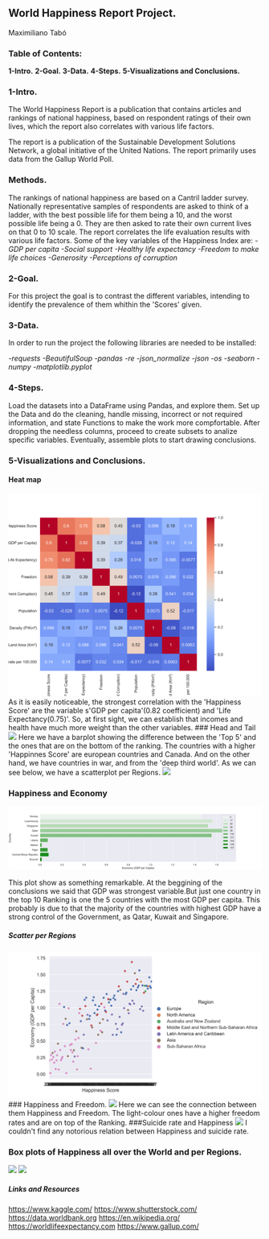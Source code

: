 
## World Happiness Report Project.
Maximiliano Tabó


### Table of Contents:
**1-Intro.**
**2-Goal.**
**3-Data.**
**4-Steps.**
**5-Visualizations and Conclusions.**



### 1-Intro.
The World Happiness Report is a publication that contains articles and rankings of national happiness, based on respondent ratings of their own lives, which the report also correlates with various life factors.

The report is a publication of the Sustainable Development Solutions Network, a global initiative of the United Nations. The report primarily uses data from the Gallup World Poll.

### Methods.
The rankings of national happiness are based on a Cantril ladder survey. Nationally representative samples of respondents are asked to think of a ladder, with the best possible life for them being a 10, and the worst possible life being a 0. They are then asked to rate their own current lives on that 0 to 10 scale. The report correlates the life evaluation results with various life factors.
Some of the key variables of the Happiness Index are:
*-GDP per capita*
*-Social support*
*-Healthy life expectancy*
*-Freedom to make life choices*
*-Generosity*
*-Perceptions of corruption*


### 2-Goal.
For this project the goal is to contrast the different variables, intending to identify the prevalence of them whithin the 'Scores' given.




### 3-Data.
In order to run the project the following libraries are needed to be installed:

*-requests*
*-BeautifulSoup*
*-pandas* 
*-re*
*-json_normalize*
*-json*
*-os*
*-seaborn* 
*-numpy*
*-matplotlib.pyplot*

### 4-Steps.

Load the datasets into a DataFrame using Pandas, and explore them.
Set up the Data and do the cleaning, handle missing, incorrect or  not required information, and state Functions to make the work more compfortable.
After dropping the needless columns, proceed to create subsets to analize specific variables.
Eventually, assemble plots to start drawing conclusions.


### 5-Visualizations and Conclusions.
#### Heat map
<img src='Images\HEATMAP.png'>
As it is easily noticeable, the strongest correlation with the 'Happiness Score' are the variable s'GDP per capita'(0.82 coefficient) and 'Life Expectancy(0.75)'. So, at first sight, we can establish that incomes and health have much more weight than the other variables.
### Head and Tail
<img src='Images\HAPPINESS.png'>
Here we have a barplot showing the difference between the 'Top 5' and the ones that are on the bottom of the ranking. The countries with a higher 'Happinnes Score' are european countries and Canada. And on the other hand, we have countries in war, and from the 'deep third world'.
As we can see below, we have a scatterplot per Regions.
<img src='Images\HAPPY_SCATTER.png'>

### Happiness and Economy
<img src='Images\ECONOMY.png'>

This plot show as something remarkable. At the beggining of the conclusions we said that GDP was strongest variable.But just one country in the top 10 Ranking is one the 5 countries with the most GDP per capita. This probably is due to that the majority of the countries with highest GDP have a strong control of the Government, as Qatar, Kuwait and Singapore.
##### Scatter per Regions
<img src='Images\GDP_SCATTER.png'>
### Happiness and Freedom.
<img src='Images\FREEDOM.png'>
Here we can see the connection between them Happiness and Freedom. The light-colour ones have a higher freedom rates and are on top of the Ranking.
###Suicide rate and Happiness
<img src='Images\SUICIDE.png'>
I couldn't find any notorious relation between Happiness and suicide rate.


### Box plots of Happiness all over the World and per Regions.



<img src='Images\HAPPY_boxplot.png'>







<img src='Images\REGIONS_SCATTER.png'>










##### Links and Resources
https://www.kaggle.com/
https://www.shutterstock.com/
https://data.worldbank.org
https://en.wikipedia.org/
https://worldlifeexpectancy.com
https://www.gallup.com/